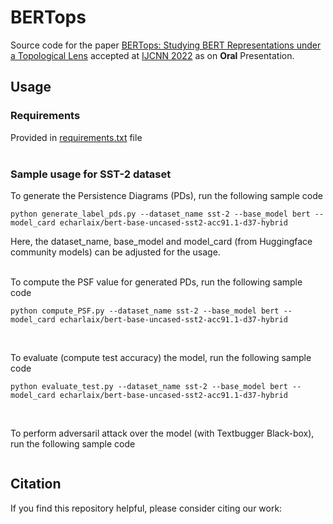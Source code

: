 # BERTops
Source code for the paper [BERTops: Studying BERT Representations under a
Topological Lens]() accepted at [IJCNN 2022]() as on **Oral** Presentation.

## Usage

### Requirements
Provided in [requirements.txt](requirements.txt) file
</br></br>

### Sample usage for SST-2 dataset

To generate the Persistence Diagrams (PDs), run the following sample code
```
python generate_label_pds.py --dataset_name sst-2 --base_model bert --model_card echarlaix/bert-base-uncased-sst2-acc91.1-d37-hybrid
```
Here, the dataset_name, base_model and model_card (from Huggingface community models) can be adjusted for the usage.
</br></br>

To compute the PSF value for generated PDs, run the following sample code
```
python compute_PSF.py --dataset_name sst-2 --base_model bert --model_card echarlaix/bert-base-uncased-sst2-acc91.1-d37-hybrid
```
</br>

To evaluate (compute test accuracy) the model, run the following sample code
```
python evaluate_test.py --dataset_name sst-2 --base_model bert --model_card echarlaix/bert-base-uncased-sst2-acc91.1-d37-hybrid
```
</br>

To perform adversaril attack over the model (with Textbugger Black-box), run the following sample code
```

```

## Citation

If you find this repository helpful, please consider citing our work:

```BibTeX

```
